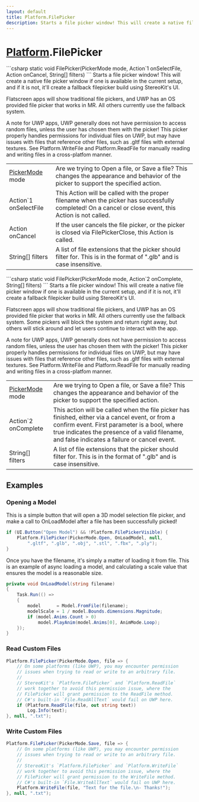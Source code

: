 ```yaml
---
layout: default
title: Platform.FilePicker
description: Starts a file picker window! This will create a native file picker window if one is available in the current setup, and if it is not, it'll create a fallback filepicker build using StereoKit's UI.  Flatscreen apps will show traditional file pickers, and UWP has an OS provided file picker that works in MR. All others currently use the fallback system.  A note for UWP apps, UWP generally does not have permission to access random files, unless the user has chosen them with the picker! This picker properly handles permissions for individual files on UWP, but may have issues with files that reference other files, such as .gltf files with external textures. See Platform.WriteFile and Platform.ReadFile for manually reading and writing files in a cross-platfom manner.
---
```

# [Platform]({{site.url}}/Pages/Reference/Platform.html).FilePicker

<div class='signature' markdown='1'>
```csharp
static void FilePicker(PickerMode mode, Action`1 onSelectFile, Action onCancel, String[] filters)
```
Starts a file picker window! This will create a native
file picker window if one is available in the current setup, and
if it is not, it'll create a fallback filepicker build using
StereoKit's UI.

Flatscreen apps will show traditional file pickers, and UWP has
an OS provided file picker that works in MR. All others currently
use the fallback system.

A note for UWP apps, UWP generally does not have permission to
access random files, unless the user has chosen them with the
picker! This picker properly handles permissions for individual
files on UWP, but may have issues with files that reference other
files, such as .gltf files with external textures. See
Platform.WriteFile and Platform.ReadFile for manually reading and
writing files in a cross-platfom manner.
</div>

|  |  |
|--|--|
|[PickerMode]({{site.url}}/Pages/Reference/PickerMode.html) mode|Are we trying to Open a file, or Save a file?             This changes the appearance and behavior of the picker to support             the specified action.|
|Action`1 onSelectFile|This Action will be called with the             proper filename when the picker has successfully completed! On a             cancel or close event, this Action is not called.|
|Action onCancel|If the user cancels the file picker, or              the picker is closed via FilePickerClose, this Action is called.|
|String[] filters|A list of file extensions that the picker             should filter for. This is in the format of ".glb" and is case             insensitive.|

<div class='signature' markdown='1'>
```csharp
static void FilePicker(PickerMode mode, Action`2 onComplete, String[] filters)
```
Starts a file picker window! This will create a native
file picker window if one is available in the current setup, and
if it is not, it'll create a fallback filepicker build using
StereoKit's UI.

Flatscreen apps will show traditional file pickers, and UWP has
an OS provided file picker that works in MR. All others currently
use the fallback system. Some pickers will block the system and
return right away, but others will stick around and let users
continue to interact with the app.

A note for UWP apps, UWP generally does not have permission to
access random files, unless the user has chosen them with the
picker! This picker properly handles permissions for individual
files on UWP, but may have issues with files that reference other
files, such as .gltf files with external textures. See
Platform.WriteFile and Platform.ReadFile for manually reading and
writing files in a cross-platfom manner.
</div>

|  |  |
|--|--|
|[PickerMode]({{site.url}}/Pages/Reference/PickerMode.html) mode|Are we trying to Open a file, or Save a file?             This changes the appearance and behavior of the picker to support             the specified action.|
|Action`2 onComplete|This action will be called when the file             picker has finished, either via a cancel event, or from a confirm             event. First parameter is a bool, where true indicates the              presence of a valid filename, and false indicates a failure or              cancel event.|
|String[] filters|A list of file extensions that the picker             should filter for. This is in the format of ".glb" and is case             insensitive.|





## Examples

### Opening a Model
This is a simple button that will open a 3D model selection
file picker, and make a call to OnLoadModel after a file has
been successfully picked!
```csharp
if (UI.Button("Open Model") && !Platform.FilePickerVisible) {
	Platform.FilePicker(PickerMode.Open, OnLoadModel, null,
		".gltf", ".glb", ".obj", ".stl", ".fbx", ".ply");
}
```
Once you have the filename, it's simply a matter of loading it
from file. This is an example of async loading a model, and
calculating a scale value that ensures the model is a reasonable
size.
```csharp
private void OnLoadModel(string filename)
{
	Task.Run(() =>
	{
		model      = Model.FromFile(filename);
		modelScale = 1 / model.Bounds.dimensions.Magnitude;
		if (model.Anims.Count > 0)
			model.PlayAnim(model.Anims[0], AnimMode.Loop);
	});
}
```
### Read Custom Files
```csharp
Platform.FilePicker(PickerMode.Open, file => {
	// On some platforms (like UWP), you may encounter permission
	// issues when trying to read or write to an arbitrary file.
	//
	// StereoKit's `Platform.FilePicker` and `Platform.ReadFile`
	// work together to avoid this permission issue, where the
	// FilePicker will grant permission to the ReadFile method.
	// C#'s built-in `File.ReadAllText` would fail on UWP here.
	if (Platform.ReadFile(file, out string text))
		Log.Info(text);
}, null, ".txt");
```
### Write Custom Files
```csharp
Platform.FilePicker(PickerMode.Save, file => {
	// On some platforms (like UWP), you may encounter permission
	// issues when trying to read or write to an arbitrary file.
	//
	// StereoKit's `Platform.FilePicker` and `Platform.WriteFile`
	// work together to avoid this permission issue, where the
	// FilePicker will grant permission to the WriteFile method.
	// C#'s built-in `File.WriteAllText` would fail on UWP here.
	Platform.WriteFile(file, "Text for the file.\n- Thanks!");
}, null, ".txt");
```

